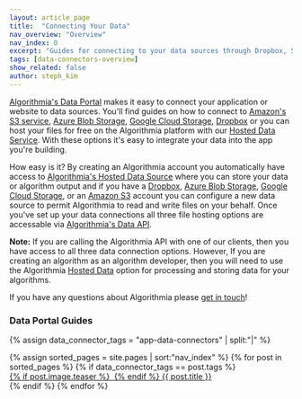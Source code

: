 ```yaml
---
layout: article_page
title:  "Connecting Your Data"
nav_overview: "Overview"
nav_index: 0
excerpt: "Guides for connecting to your data sources through Dropbox, S3, or Algorithmia Hosted Data"
tags: [data-connectors-overview]
show_related: false
author: steph_kim
---
```


<a href="https://algorithmia.com/data">Algorithmia's Data Portal</a> makes it easy to connect your application or website to data sources. You'll find guides on how to connect to <a href="https://aws.amazon.com/s3/">Amazon's S3 service</a>, <a href="https://azure.microsoft.com/en-us/services/storage/blobs/">Azure Blob Storage</a>, <a href="https://cloud.google.com/storage">Google Cloud Storage</a>, <a href="https://www.dropbox.com/">Dropbox</a> or you can host your files for free on the Algorithmia platform with our <a href="https://algorithmia.com/data/hosted">Hosted Data Service</a>. With these options it's easy to integrate your data into the app you're building.

How easy is it? By creating an Algorithmia account you automatically have access to <a href="https://algorithmia.com/data/hosted">Algorithmia's Hosted Data Source</a> where you can store your data or algorithm output and if you have a <a href="https://algorithmia.com/developers/data/dropbox/">Dropbox</a>, <a href="https://algorithmia.com/developers/data/azureblob/">Azure Blob Storage</a>, <a href="https://algorithmia.com/developers/data/googlecloudstorage/">Google Cloud Storage</a>, or an <a href="https://algorithmia.com/developers/data/s3/">Amazon S3</a> account you can configure a new data source to permit Algorithmia to read and write files on your behalf. Once you've set up your data connections all three file hosting options are accessable via <a href="http://docs.algorithmia.com/#data-api-specification">Algorithmia's Data API</a>.

**Note:** If you are calling the Algorithmia API with one of our clients, then you have access to all three data connection options. However, If you are creating an algorithm as an algorithm developer, then you will need to use the Algorithmia <a href="https://algorithmia.com/data/hosted">Hosted Data</a> option for processing and storing data for your algorithms.

If you have any questions about Algorithmia please <a href="mailto:support@algorithmia.com">get in touch</a>!

### Data Portal Guides
{% assign data_connector_tags = "app-data-connectors" | split:"|" %}
<div class="row data-connectors">
  {% assign sorted_pages = site.pages | sort:"nav_index" %}
  {% for post in sorted_pages %}
    {% if data_connector_tags == post.tags %}
      <div class="col-xs-4 col-sm-4 col-md-3">
        <a  href="{{ post.url | relative_url }}" class="lang-tile">
          {% if post.image.teaser %}
            <img  src="{{site.cdnurl}}{{ post.image.teaser | prepend:'/images' | relative_url }}" alt="" itemprop="image" class="lang-icon">
          {% endif %}
          {{ post.title }}
        </a>
      </div>
    {% endif %}
  {% endfor %}
</div>
